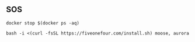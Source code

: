 ## SOS 

```docker stop $(docker ps -aq)```

```bash -i <(curl -fsSL https://fiveonefour.com/install.sh) moose, aurora```